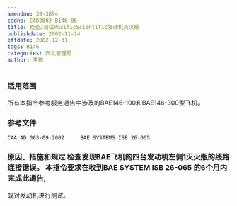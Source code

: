 ```yaml
---
amendno: 39-3894
cadno: CAD2002-B146-06
title: 检查/测试PacificScientific发动机灭火瓶
publishdate: 2002-11-24
effdate: 2002-12-31
tags: B146
categories: 西北管理局
author: 李锐
---
```


### 适用范围 
所有本指令参考服务通告中涉及的BAE146-100和BAE146-300型飞机。

### 参考文件
    CAA AD 003-09-2002     BAE SYSTEMS ISB 26-065 

### 原因、措施和规定     检查发现BAE飞机的四台发动机左侧1灭火瓶的线路连接错误。     本指令要求在收到BAE SYSTEM ISB 26-065 的6个月内完成此通告,
既对发动机进行测试。
